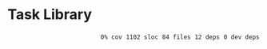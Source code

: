 # Task Library


<p align="right">
    <code>0% cov</code>&nbsp;
    <code>1102 sloc</code>&nbsp;
    <code>84 files</code>&nbsp;
    <code>12 deps</code>&nbsp;
    <code>0 dev deps</code>
</p>



<!-- START doctoc -->
<!-- END doctoc -->
